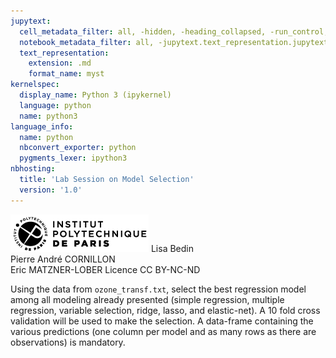 ```yaml
---
jupytext:
  cell_metadata_filter: all, -hidden, -heading_collapsed, -run_control, -trusted
  notebook_metadata_filter: all, -jupytext.text_representation.jupytext_version, -jupytext.text_representation.format_version, -language_info.version, -language_info.codemirror_mode.version, -language_info.codemirror_mode, -language_info.file_extension, -language_info.mimetype, -toc
  text_representation:
    extension: .md
    format_name: myst
kernelspec:
  display_name: Python 3 (ipykernel)
  language: python
  name: python3
language_info:
  name: python
  nbconvert_exporter: python
  pygments_lexer: ipython3
nbhosting:
  title: 'Lab Session on Model Selection'
  version: '1.0'
---
```


<div class="licence">
<span><img src="media/logo_IPParis.png" /></span>
<span>Lisa Bedin<br />Pierre André CORNILLON<br />Eric MATZNER-LOBER</span>
<span>Licence CC BY-NC-ND</span>
</div>

Using the data from `ozone_transf.txt`, select the best regression model among all modeling already presented (simple regression, multiple regression, variable selection, ridge, lasso, and elastic-net). A 10 fold cross validation
will be used to make the selection.
A data-frame containing the various predictions (one column per model and as many rows as there are observations) is mandatory.




```{code-cell} python

```
